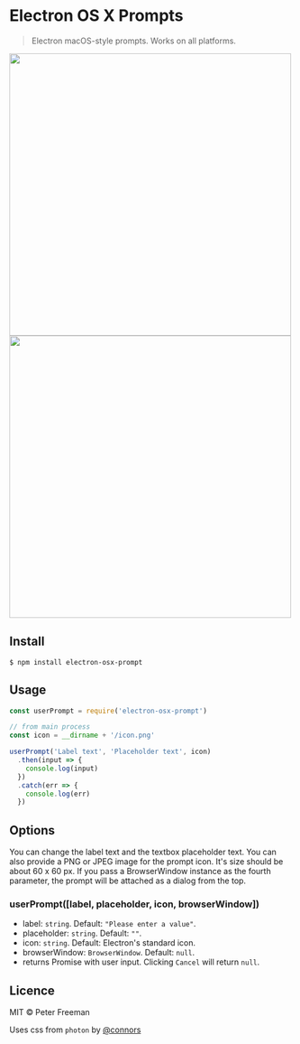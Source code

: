 # Electron OS X Prompts

> Electron macOS-style prompts. Works on all platforms.

<img src="https://i.imgur.com/rS6Dncv.png" width="500px">

<img src="https://i.imgur.com/l7rcbrE.png" width="500px">

## Install
```
$ npm install electron-osx-prompt
```

## Usage

```js
const userPrompt = require('electron-osx-prompt')

// from main process
const icon = __dirname + '/icon.png'

userPrompt('Label text', 'Placeholder text', icon)
  .then(input => {
    console.log(input)
  })
  .catch(err => {
    console.log(err)
  })
```

## Options
You can change the label text and the textbox placeholder text.
You can also provide a PNG or JPEG image for the prompt icon. It's size should be about 60 x 60 px.
If you pass a BrowserWindow instance as the fourth parameter, the prompt will be attached as a dialog from the top.

### userPrompt([label, placeholder, icon, browserWindow])
- label: `string`. Default: `"Please enter a value"`.
- placeholder: `string`. Default: `""`.
- icon: `string`. Default: Electron's standard icon.
- browserWindow: `BrowserWindow`. Default: `null`.
- returns Promise with user input. Clicking `Cancel` will return `null`.

## Licence
MIT © Peter Freeman

Uses css from `photon` by [@connors](https://github.com/connors)
